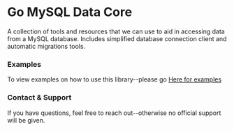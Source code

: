 # Go MySQL Data Core 
A collection of tools and resources that we can use to aid 
in accessing data from a MySQL database. Includes simplified 
database connection client and automatic migrations tools.

### Examples
To view examples on how to use this library--please go [Here for examples](https://github.com/SnowLynxSoftware/go-mysql-data-core/blob/master/docs/examples.md)

### Contact & Support
If you have questions, feel free to reach out--otherwise no official support will be given.
